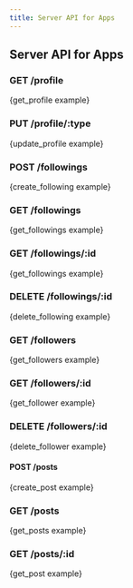```yaml
---
title: Server API for Apps
---
```


## Server API for Apps

### GET /profile

{get_profile example}


### PUT /profile/:type

{update_profile example}


### POST /followings

{create_following example}


### GET /followings

{get_followings example}


### GET /followings/:id

{get_followings example}


### DELETE /followings/:id

{delete_following example}


### GET /followers

{get_followers example}


### GET /followers/:id

{get_follower example}


### DELETE /followers/:id

{delete_follower example}

#### POST /posts

{create_post example}


### GET /posts

{get_posts example}


### GET /posts/:id

{get_post example}
